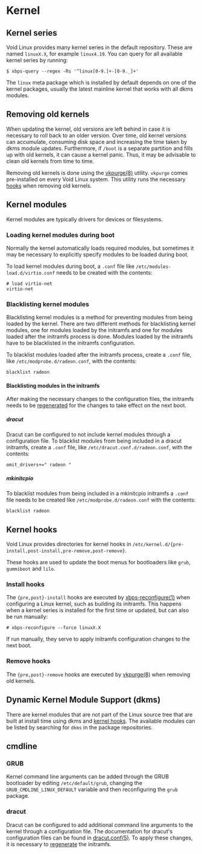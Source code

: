 # Kernel

## Kernel series

Void Linux provides many kernel series in the default repository. These are
named `linuxX.X`, for example `linux4.19`. You can query for all available
kernel series by running:

```
$ xbps-query --regex -Rs '^linux[0-9.]+-[0-9._]+'
```

The `linux` meta package which is installed by default depends on one of the
kernel packages, usually the latest mainline kernel that works with all dkms
modules.

## Removing old kernels

When updating the kernel, old versions are left behind in case it is necessary
to roll back to an older version. Over time, old kernel versions can accumulate,
consuming disk space and increasing the time taken by dkms module updates.
Furthermore, if `/boot` is a separate partition and fills up with old kernels,
it can cause a kernel panic. Thus, it may be advisable to clean old kernels from
time to time.

Removing old kernels is done using the
[vkpurge(8)](https://man.voidlinux.org/vkpurge.8) utility. `vkpurge` comes
pre-installed on every Void Linux system. This utility runs the necessary
[hooks](#kernel-hooks) when removing old kernels.

## Kernel modules

Kernel modules are typically drivers for devices or filesystems.

### Loading kernel modules during boot

Normally the kernel automatically loads required modules, but sometimes it may
be necessary to explicitly specify modules to be loaded during boot.

To load kernel modules during boot, a `.conf` file like
`/etc/modules-load.d/virtio.conf` needs to be created with the contents:

```
# load virtio-net
virtio-net
```

### Blacklisting kernel modules

Blacklisting kernel modules is a method for preventing modules from being loaded
by the kernel. There are two different methods for blacklisting kernel modules,
one for modules loaded by the initramfs and one for modules loaded after the
initramfs process is done. Modules loaded by the initramfs have to be
blacklisted in the initramfs configuration.

To blacklist modules loaded after the initramfs process, create a `.conf` file,
like `/etc/modprobe.d/radeon.conf`, with the contents:

```
blacklist radeon
```

#### Blacklisting modules in the initramfs

After making the necessary changes to the configuration files, the initramfs
needs to be [regenerated](#kernel-hooks) for the changes to take effect on the
next boot.

##### dracut

Dracut can be configured to not include kernel modules through a configuration
file. To blacklist modules from being included in a dracut initramfs, create a
`.conf` file, like `/etc/dracut.conf.d/radeon.conf`, with the contents:

```
omit_drivers+=" radeon "
```

##### mkinitcpio

To blacklist modules from being included in a mkinitcpio initramfs a `.conf`
file needs to be created like `/etc/modprobe.d/radeon.conf` with the contents:

```
blacklist radeon
```

## Kernel hooks

Void Linux provides directories for kernel hooks in
`/etc/kernel.d/{pre-install,post-install,pre-remove,post-remove}`.

These hooks are used to update the boot menus for bootloaders like `grub`,
`gummiboot` and `lilo`.

### Install hooks

The `{pre,post}-install` hooks are executed by
[xbps-reconfigure(1)](https://man.voidlinux.org/xbps-reconfigure.1) when
configuring a Linux kernel, such as building its initramfs. This happens when a
kernel series is installed for the first time or updated, but can also be run
manually:

```
# xbps-reconfigure --force linuxX.X
```

If run manually, they serve to apply initramfs configuration changes to the next
boot.

### Remove hooks

The `{pre,post}-remove` hooks are executed by
[vkpurge(8)](https://man.voidlinux.org/vkpurge.8) when removing old kernels.

## Dynamic Kernel Module Support (dkms)

There are kernel modules that are not part of the Linux source tree that are
built at install time using dkms and [kernel hooks](#kernel-hooks). The
available modules can be listed by searching for `dkms` in the package
repositories.

## cmdline

### GRUB

Kernel command line arguments can be added through the GRUB bootloader by
editing `/etc/default/grub`, changing the `GRUB_CMDLINE_LINUX_DEFAULT` variable
and then reconfiguring the `grub` package.

### dracut

Dracut can be configured to add additional command line arguments to the kernel
through a configuration file. The documentation for dracut's configuration files
can be found in [dracut.conf(5)](https://man.voidlinux.org/dracut.conf.5). To
apply these changes, it is necessary to [regenerate](#kernel-hooks) the
initramfs.
